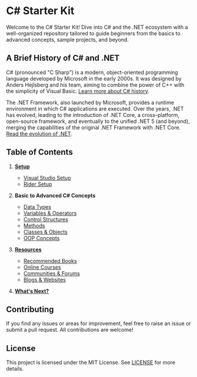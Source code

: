 # C# Starter Kit

Welcome to the C# Starter Kit! Dive into C# and the .NET ecosystem with a well-organized repository tailored to guide beginners from the basics to advanced concepts, sample projects, and beyond.

## A Brief History of C# and .NET

C# (pronounced "C Sharp") is a modern, object-oriented programming language developed by Microsoft in the early 2000s. It was designed by Anders Hejlsberg and his team, aiming to combine the power of C++ with the simplicity of Visual Basic. [Learn more about C# history](https://docs.microsoft.com/en-us/dotnet/csharp/whats-new/csharp-version-history).

The .NET Framework, also launched by Microsoft, provides a runtime environment in which C# applications are executed. Over the years, .NET has evolved, leading to the introduction of .NET Core, a cross-platform, open-source framework, and eventually to the unified .NET 5 (and beyond), merging the capabilities of the original .NET Framework with .NET Core. [Read the evolution of .NET](https://devblogs.microsoft.com/dotnet/introducing-net-5/).

## Table of Contents

1. **[Setup](./Setup/DevelopmentEnvironment.md)**
   - [Visual Studio Setup](./Setup/DevelopmentEnvironment.md#visual-studio)
   - [Rider Setup](./Setup/DevelopmentEnvironment.md#rider)

2. **Basic to Advanced C# Concepts**
   - [Data Types](./Basics/DataTypes.md)
   - [Variables & Operators](./Basics/VariablesAndOperators.md)
   - [Control Structures](./Basics/ControlStructures.md)
   - [Methods](./Basics/Methods.md)
   - [Classes & Objects](./Intermediate/ClassesAndObjects.md)
   - [OOP Concepts](./Intermediate/OOPConcepts.md)

3. **[Resources](./Resources/Books.md)**
   - [Recommended Books](./Resources/Books.md)
   - [Online Courses](./Resources/OnlineCourses.md)
   - [Communities & Forums](./Resources/Communities.md)
   - [Blogs & Websites](./Resources/BlogsWebsites.md)

4. **[What's Next?](./WhatsNext.md)**

## Contributing

If you find any issues or areas for improvement, feel free to raise an issue or submit a pull request. All contributions are welcome!

## License

This project is licensed under the MIT License. See [LICENSE](LICENSE) for more details.
